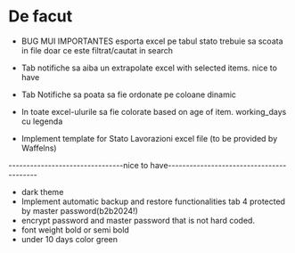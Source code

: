 # De facut
- BUG MUI IMPORTANTES esporta excel pe tabul stato trebuie sa scoata in file doar ce este filtrat/cautat in search 

- Tab notifiche sa aiba un extrapolate excel with selected items. nice to have
- Tab Notifiche sa poata sa fie ordonate pe coloane dinamic 
- In toate excel-ulurile sa fie colorate based on age of item. working_days cu legenda 
- Implement template for Stato Lavorazioni excel file (to be provided by Waffelns)

--------------------------------nice to have-----------------------------------------
- dark theme 
- Implement automatic backup and restore functionalities tab 4 protected by master password(b2b2024!)
- encrypt password and master password that is not hard coded. 
- font weight bold or semi bold 
- under 10 days color green 